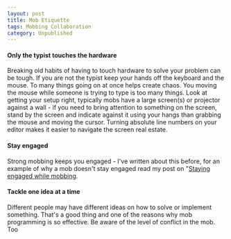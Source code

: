 ```yaml
---
layout: post
title: Mob Etiquette
tags: Mobbing Collaboration 
category: Unpublished
---
```


#### Only the typist touches the hardware

Breaking old habits of having to touch hardware to solve your problem can be tough. If you are not the typist keep your hands off the keyboard and the mouse. To many things going on at once helps create chaos. You moving the mouse while someone is trying to type is too many things. Look at getting your setup right, typically mobs have a large screen(s) or projector against a wall - if you need to bring attention to something on the screen, stand by the screen and indicate against it using your hangs than grabbing the mouse and moving the cursor. Turning absolute line numbers on your editor makes it easier to navigate the screen real estate.

#### Stay engaged

Strong mobbing keeps you engaged - I've written about this before, for an example of why a mob doesn't stay engaged read my post on "[Staying engaged while mobbing](http://blog.markpearl.co.za/Staying-Engaged-when-Mobbing).

#### Tackle one idea at a time

Different people may have different ideas on how to solve or implement something. That's a good thing and one of the reasons why mob programming is so effective. Be aware of the level of conflict in the mob. Too 


